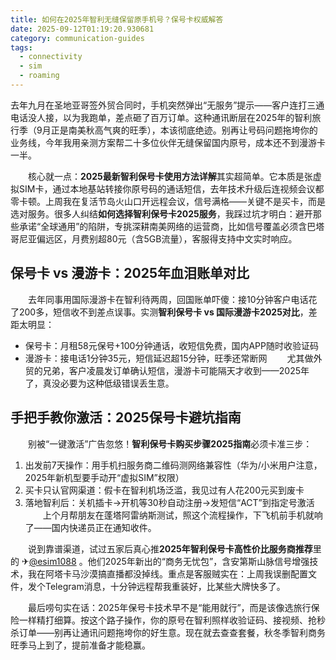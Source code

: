 ```yaml
---
title: 如何在2025年智利无缝保留原手机号？保号卡权威解答
date: 2025-09-12T01:19:20.930681
category: communication-guides
tags:
  - connectivity
  - sim
  - roaming
---
```


去年九月在圣地亚哥签外贸合同时，手机突然弹出“无服务”提示——客户连打三通电话没人接，以为我跑单，差点砸了百万订单。这种通讯断层在2025年的智利旅行季（9月正是南美秋高气爽的旺季），本该彻底绝迹。别再让号码问题拖垮你的业务线，今年我用亲测方案帮二十多位伙伴无缝保留国内原号，成本还不到漫游卡一半。

　　核心就一点：**2025最新智利保号卡使用方法详解**其实超简单。它本质是张虚拟SIM卡，通过本地基站转接你原号码的通话短信，去年技术升级后连视频会议都零卡顿。上周我在复活节岛火山口开远程会议，信号满格——关键不是买卡，而是选对服务。很多人纠结**如何选择智利保号卡2025服务**，我踩过坑才明白：避开那些承诺“全球通用”的陷阱，专挑深耕南美网络的运营商，比如信号覆盖必须含巴塔哥尼亚偏远区，月费别超80元（含5GB流量），客服得支持中文实时响应。

## 保号卡 vs 漫游卡：2025年血泪账单对比
　　去年同事用国际漫游卡在智利待两周，回国账单吓傻：接10分钟客户电话花了200多，短信收不到差点误事。实测**智利保号卡 vs 国际漫游卡2025对比**，差距太明显：
- 保号卡：月租58元保号+100分钟通话，收短信免费，国内APP随时收验证码
- 漫游卡：接电话1分钟35元，短信延迟超15分钟，旺季还常断网
　　尤其做外贸的兄弟，客户凌晨发订单确认短信，漫游卡可能隔天才收到——2025年了，真没必要为这种低级错误丢生意。

## 手把手教你激活：2025保号卡避坑指南
　　别被“一键激活”广告忽悠！**智利保号卡购买步骤2025指南**必须卡准三步：
1. 出发前7天操作：用手机扫服务商二维码测网络兼容性（华为/小米用户注意，2025年新机型要手动开“虚拟SIM”权限）
2. 买卡只认官网渠道：假卡在智利机场泛滥，我见过有人花200元买到废卡
3. 落地智利后：关机插卡→开机等30秒自动注册→发短信“ACT”到指定号激活
　　上个月帮朋友在蓬塔阿雷纳斯测试，照这个流程操作，下飞机前手机就响了——国内快递员正在通知收件。

　　说到靠谱渠道，试过五家后真心推**2025年智利保号卡高性价比服务商推荐**里的 ✈[@esim1088](https://t.me/s/esim1088) 。他们2025年新出的“商务无忧包”，含安第斯山脉信号增强技术，我在阿塔卡马沙漠搞直播都没掉线。重点是客服贼实在：上周我误删配置文件，发个Telegram消息，十分钟远程帮我重装好，比某些大牌快多了。

　　最后唠句实在话：2025年保号卡技术早不是“能用就行”，而是该像选旅行保险一样精打细算。按这个路子操作，你的原号在智利照样收验证码、接视频、抢秒杀订单——别再让通讯问题拖垮你的好生意。现在就去查查套餐，秋冬季智利商务旺季马上到了，提前准备才能稳赢。